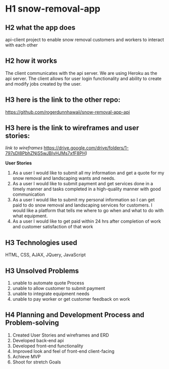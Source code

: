 # H1 snow-removal-app

## H2 what the app does

api-client project to enable snow removal customers and workers to interact with each other

## H2 how it works

The client communicates with the api server.  We are using Heroku as the api server.  The client allows for user login functionality and ability to create and modify jobs created by the user.

## H3 here is the link to the other repo:
https://github.com/rogerdunnhawaii/snow-removal-app-api

## H3 here is the link to wireframes and user stories:

*link to wireframes*
https://drive.google.com/drive/folders/1-797sDI8PbhZNjS5wJBIyHJMs7xfF8PH)

**User Stories**
1) As a user I would like to submit all my information and get a quote for my snow removal and landscaping wants and needs.
2) As a user I would like to submit payment and get services done in a timely manner and tasks completed in a high-quality manner with good communication
3) As a user I would like to submit my personal information so I can get paid to do snow removal and landscaping services for customers.  I would like a platform that tells me where to go when and what to do with what equipment.
4) As a user I would like to get paid within 24 hrs after completion of work and customer satisfaction of that work

## H3 Technologies used

HTML, CSS, AJAX, JQuery, JavaScript

## H3 Unsolved Problems

1) unable to automate quote Process
2) unable to allow customer to submit payment
3) unable to integrate equipment needs
4) unable to pay worker or get customer feedback on work

## H4 Planning and Development Process and Problem-solving

1) Created User Stories and wireframes and ERD
2) Developed back-end api
3) Developed front-end functionality
4) Improved look and feel of front-end client-facing
5) Achieve MVP
6) Shoot for stretch Goals
